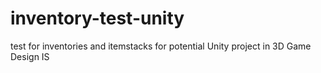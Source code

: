 # inventory-test-unity
test for inventories and itemstacks for potential Unity project in 3D Game Design IS
